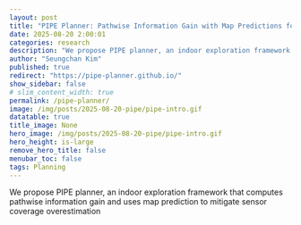 ```yaml
---
layout: post
title: "PIPE Planner: Pathwise Information Gain with Map Predictions for Indoor Robot Exploration"
date: 2025-08-20 2:00:01
categories: research
description: "We propose PIPE planner, an indoor exploration framework that computes pathwise information gain and uses map prediction to mitigate sensor coverage overestimation"
author: "Seungchan Kim"
published: true
redirect: "https://pipe-planner.github.io/"
show_sidebar: false
# slim_content_width: true
permalink: /pipe-planner/
image: /img/posts/2025-08-20-pipe/pipe-intro.gif
datatable: true
title_image: None
hero_image: /img/posts/2025-08-20-pipe/pipe-intro.gif
hero_height: is-large
remove_hero_title: false
menubar_toc: false
tags: Planning
---
```


We propose PIPE planner, an indoor exploration framework that computes pathwise information gain and uses map prediction to mitigate sensor coverage overestimation